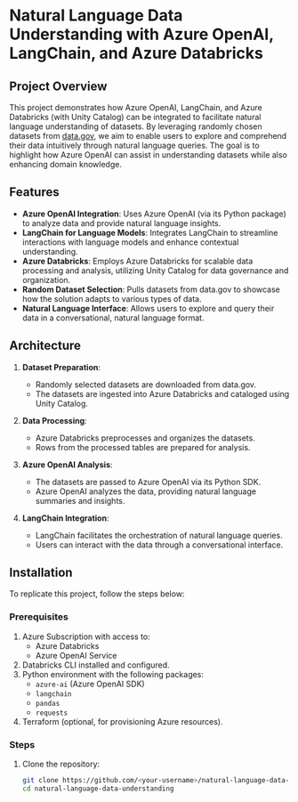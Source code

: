 # Natural Language Data Understanding with Azure OpenAI, LangChain, and Azure Databricks

## Project Overview

This project demonstrates how Azure OpenAI, LangChain, and Azure Databricks (with Unity Catalog) can be integrated to facilitate natural language understanding of datasets. By leveraging randomly chosen datasets from [data.gov](https://data.gov), we aim to enable users to explore and comprehend their data intuitively through natural language queries. The goal is to highlight how Azure OpenAI can assist in understanding datasets while also enhancing domain knowledge.

## Features

- **Azure OpenAI Integration**: Uses Azure OpenAI (via its Python package) to analyze data and provide natural language insights.
- **LangChain for Language Models**: Integrates LangChain to streamline interactions with language models and enhance contextual understanding.
- **Azure Databricks**: Employs Azure Databricks for scalable data processing and analysis, utilizing Unity Catalog for data governance and organization.
- **Random Dataset Selection**: Pulls datasets from data.gov to showcase how the solution adapts to various types of data.
- **Natural Language Interface**: Allows users to explore and query their data in a conversational, natural language format.

## Architecture

1. **Dataset Preparation**:
   - Randomly selected datasets are downloaded from data.gov.
   - The datasets are ingested into Azure Databricks and cataloged using Unity Catalog.

2. **Data Processing**:
   - Azure Databricks preprocesses and organizes the datasets.
   - Rows from the processed tables are prepared for analysis.

3. **Azure OpenAI Analysis**:
   - The datasets are passed to Azure OpenAI via its Python SDK.
   - Azure OpenAI analyzes the data, providing natural language summaries and insights.

4. **LangChain Integration**:
   - LangChain facilitates the orchestration of natural language queries.
   - Users can interact with the data through a conversational interface.

## Installation

To replicate this project, follow the steps below:

### Prerequisites
1. Azure Subscription with access to:
   - Azure Databricks
   - Azure OpenAI Service
2. Databricks CLI installed and configured.
3. Python environment with the following packages:
   - `azure-ai` (Azure OpenAI SDK)
   - `langchain`
   - `pandas`
   - `requests`
4. Terraform (optional, for provisioning Azure resources).

### Steps
1. Clone the repository:
   ```bash
   git clone https://github.com/<your-username>/natural-language-data-understanding.git
   cd natural-language-data-understanding
